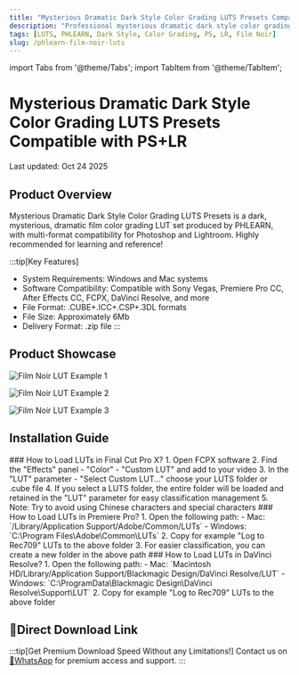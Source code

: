 ```yaml
---
title: "Mysterious Dramatic Dark Style Color Grading LUTS Presets Compatible with PS+LR"
description: "Professional mysterious dramatic dark style color grading LUTS presets from PHLEARN. Compatible with Photoshop and Lightroom for cinematic dark, mysterious, and dramatic color grading."
tags: [LUTS, PHLEARN, Dark Style, Color Grading, PS, LR, Film Noir]
slug: /phlearn-film-noir-luts
---
```


import Tabs from '@theme/Tabs';
import TabItem from '@theme/TabItem';

# Mysterious Dramatic Dark Style Color Grading LUTS Presets Compatible with PS+LR

Last updated: Oct 24 2025

## Product Overview

Mysterious Dramatic Dark Style Color Grading LUTS Presets is a dark, mysterious, dramatic film color grading LUT set produced by PHLEARN, with multi-format compatibility for Photoshop and Lightroom. Highly recommended for learning and reference!

:::tip[Key Features]
- System Requirements: Windows and Mac systems
- Software Compatibility: Compatible with Sony Vegas, Premiere Pro CC, After Effects CC, FCPX, DaVinci Resolve, and more
- File Format: .CUBE+.ICC+.CSP+.3DL formats
- File Size: Approximately 6Mb
- Delivery Format: .zip file
:::

## Product Showcase

![Film Noir LUT Example 1](https://www.vfx123.com/wp-content/uploads/2025/08/1755421060-557807ea79c6f9f.jpg)

![Film Noir LUT Example 2](https://www.vfx123.com/wp-content/uploads/2025/08/1755421069-fe801b5e6a909f9.jpg)

![Film Noir LUT Example 3](https://www.vfx123.com/wp-content/uploads/2025/08/1755421078-f45295d5b84f62d.jpg)

## Installation Guide

<Tabs>
<TabItem value="fcpx" label="Final Cut Pro X" default>
### How to Load LUTs in Final Cut Pro X?
1. Open FCPX software
2. Find the "Effects" panel - "Color" - "Custom LUT" and add to your video
3. In the "LUT" parameter - "Select Custom LUT..." choose your LUTS folder or .cube file
4. If you select a LUTS folder, the entire folder will be loaded and retained in the "LUT" parameter for easy classification management
5. Note: Try to avoid using Chinese characters and special characters
</TabItem>

<TabItem value="premiere">
### How to Load LUTs in Premiere Pro?
1. Open the following path:
   - Mac: `/Library/Application Support/Adobe/Common/LUTs`
   - Windows: `C:\Program Files\Adobe\Common\LUTs`
2. Copy for example "Log to Rec709" LUTs to the above folder
3. For easier classification, you can create a new folder in the above path
</TabItem>

<TabItem value="davinci">
### How to Load LUTs in DaVinci Resolve?
1. Open the following path:
   - Mac: `Macintosh HD/Library/Application Support/Blackmagic Design/DaVinci Resolve/LUT`
   - Windows: `C:\ProgramData\Blackmagic Design\DaVinci Resolve\Support\LUT`
2. Copy for example "Log to Rec709" LUTs to the above folder
</TabItem>
</Tabs>

## 🚀Direct Download Link

:::tip[Get Premium Download Speed Without any Limitations!]
Contact us on [💬WhatsApp](https://wa.me/+8613237610083) for premium access and support.
:::
